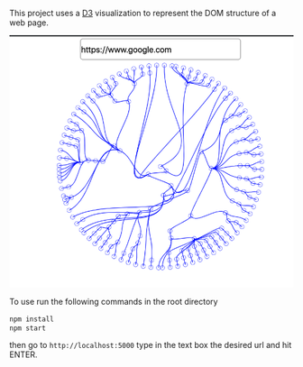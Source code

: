This project uses a [D3](https://d3js.org/) visualization to represent the DOM structure of a web page.

![Screenshot](/assets/screenshot.png)

To use run the following commands in the root directory

```
npm install
npm start
```

then go to `http://localhost:5000` type in the text box the desired url and hit ENTER.
